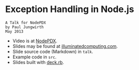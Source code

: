 # Exception Handling in Node.js

    A Talk for NodePDX
    by Paul Jungwirth
    May 2013

* Video is at [NodePDX](http://video.nodepdx.org/video/26/handling-errors-with-clusters-and-domains).
* Slides may be found at [illuminatedcomputing.com](http://illuminatedcomputing.com/talks/node-errors-talk/).
* Slide source code (Markdown) in `talk`.
* Example code in `src`.
* Slides built with [deck.rb](https://github.com/alexch/deck.rb).

